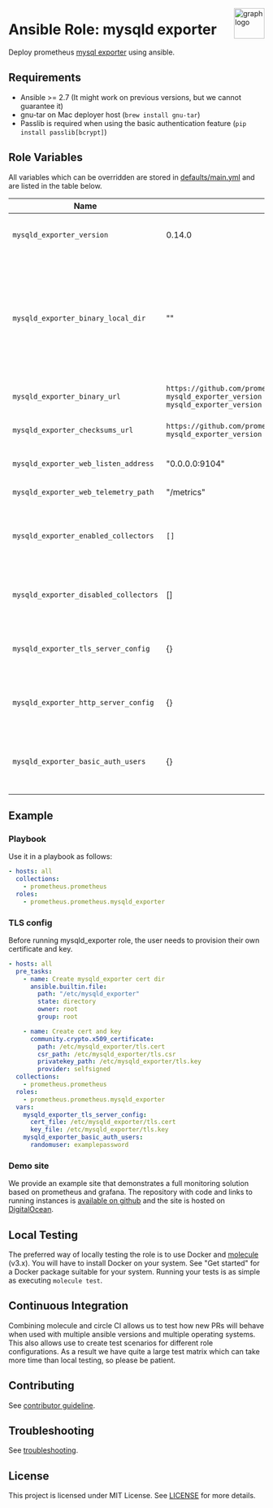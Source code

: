 <p><img src="https://www.circonus.com/wp-content/uploads/2015/03/sol-icon-itOps.png" alt="graph logo" title="graph" align="right" height="60" /></p>

# Ansible Role: mysqld exporter


Deploy prometheus [mysql exporter](https://github.com/prometheus/mysqld_exporter) using ansible.

## Requirements

- Ansible >= 2.7 (It might work on previous versions, but we cannot guarantee it)
- gnu-tar on Mac deployer host (`brew install gnu-tar`)
- Passlib is required when using the basic authentication feature (`pip install passlib[bcrypt]`)

## Role Variables

All variables which can be overridden are stored in [defaults/main.yml](defaults/main.yml) and are listed in the table below.

| Name           | Default Value | Description                        |
| -------------- | ------------- | -----------------------------------|
| `mysqld_exporter_version` | 0.14.0 | mysqld exporter package version. Also accepts latest as parameter. |
| `mysqld_exporter_binary_local_dir` | "" | Enables the use of local packages instead of those distributed on github. The parameter may be set to a directory where the `mysqld_exporter` binary is stored on the host where ansible is run. This overrides the `mysqld_exporter_version` parameter |
| `mysqld_exporter_binary_url` | `https://github.com/prometheus/mysqld_exporter/releases/download/v{{ mysqld_exporter_version }}/mysqld_exporter-{{ mysqld_exporter_version }}.linux-{{ go_arch }}.tar.gz` | URL of the mysqld\_exporter binaries .tar.gz file |
| `mysqld_exporter_checksums_url` | `https://github.com/prometheus/mysqld_exporter/releases/download/v{{ mysqld_exporter_version }}/sha256sums.txt` | URL of the mysqld\_exporter checksums file |
| `mysqld_exporter_web_listen_address` | "0.0.0.0:9104" | Address on which mysqld\_exporter will listen |
| `mysqld_exporter_web_telemetry_path` | "/metrics" | Path under which to expose metrics |
| `mysqld_exporter_enabled_collectors` | `[]` | List of dicts defining additionally enabled collectors and their configuration. It adds collectors to [those enabled by default](https://github.com/prometheus/mysqld_exporter#collector-flags). |
| `mysqld_exporter_disabled_collectors` | [] | List of disabled collectors. By default mysqld_exporter disables collectors listed [here](https://github.com/prometheus/mysqld_exporter#collector-flags). |
| `mysqld_exporter_tls_server_config` | {} | Configuration for TLS authentication. Keys and values are the same as in [mysqld_exporter docs](https://github.com/prometheus/mysqld_exporter/blob/master/https/README.md#sample-config). |
| `mysqld_exporter_http_server_config` | {} | Config for HTTP/2 support. Keys and values are the same as in [mysqld_exporter docs](https://github.com/prometheus/mysqld_exporter/blob/master/https/README.md#sample-config). |
| `mysqld_exporter_basic_auth_users` | {} | Dictionary of users and password for basic authentication. Passwords are automatically hashed with bcrypt. |

## Example

### Playbook

Use it in a playbook as follows:
```yaml
- hosts: all
  collections:
    - prometheus.prometheus
  roles:
    - prometheus.prometheus.mysqld_exporter
```

### TLS config

Before running mysqld_exporter role, the user needs to provision their own certificate and key.
```yaml
- hosts: all
  pre_tasks:
    - name: Create mysqld_exporter cert dir
      ansible.builtin.file:
        path: "/etc/mysqld_exporter"
        state: directory
        owner: root
        group: root

    - name: Create cert and key
      community.crypto.x509_certificate:
        path: /etc/mysqld_exporter/tls.cert
        csr_path: /etc/mysqld_exporter/tls.csr
        privatekey_path: /etc/mysqld_exporter/tls.key
        provider: selfsigned
  collections:
    - prometheus.prometheus
  roles:
    - prometheus.prometheus.mysqld_exporter
  vars:
    mysqld_exporter_tls_server_config:
      cert_file: /etc/mysqld_exporter/tls.cert
      key_file: /etc/mysqld_exporter/tls.key
    mysqld_exporter_basic_auth_users:
      randomuser: examplepassword
```


### Demo site

We provide an example site that demonstrates a full monitoring solution based on prometheus and grafana. The repository with code and links to running instances is [available on github](https://github.com/prometheus/demo-site) and the site is hosted on [DigitalOcean](https://digitalocean.com).

## Local Testing

The preferred way of locally testing the role is to use Docker and [molecule](https://github.com/ansible-community/molecule) (v3.x). You will have to install Docker on your system. See "Get started" for a Docker package suitable for your system. Running your tests is as simple as executing `molecule test`.

## Continuous Integration

Combining molecule and circle CI allows us to test how new PRs will behave when used with multiple ansible versions and multiple operating systems. This also allows use to create test scenarios for different role configurations. As a result we have quite a large test matrix which can take more time than local testing, so please be patient.

## Contributing

See [contributor guideline](CONTRIBUTING.md).

## Troubleshooting

See [troubleshooting](TROUBLESHOOTING.md).

## License

This project is licensed under MIT License. See [LICENSE](/LICENSE) for more details.
